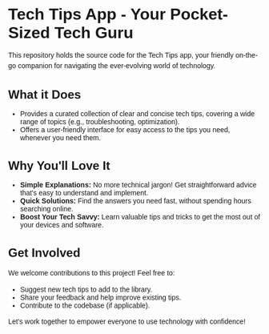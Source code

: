 <!DOCTYPE html>
<html lang="en">
<head>
  <meta charset="UTF-8">
  <meta name="viewport" content="width=device-width, initial-scale=1.0">
  <title>Tech Tips App - Your Pocket-Sized Tech Guru</title>
  <style>
    body {
      font-family: sans-serif;
      margin: 2rem;
    }
    h1 {
      font-size: 2rem;
      margin-bottom: 1rem;
    }
    h2 {
      font-size: 1.5rem;
      margin-bottom: 1rem;
    }
    p {
      line-height: 1.5;
    }
    ul {
      list-style: disc;
      padding-left: 1.5rem;
    }
  </style>
</head>
<body>
  <h1>Tech Tips App - Your Pocket-Sized Tech Guru</h1>
  <p>This repository holds the source code for the Tech Tips app, your friendly on-the-go companion for navigating the ever-evolving world of technology.</p>

  <h2>What it Does</h2>
  <ul>
    <li>Provides a curated collection of clear and concise tech tips, covering a wide range of topics (e.g., troubleshooting, optimization).</li>
    <li>Offers a user-friendly interface for easy access to the tips you need, whenever you need them.</li>
  </ul>

  <h2>Why You'll Love It</h2>
  <ul>
    <li><strong>Simple Explanations:</strong> No more technical jargon! Get straightforward advice that's easy to understand and implement.</li>
    <li><strong>Quick Solutions:</strong> Find the answers you need fast, without spending hours searching online.</li>
    <li><strong>Boost Your Tech Savvy:</strong> Learn valuable tips and tricks to get the most out of your devices and software.</li>
  </ul>

  <h2>Get Involved</h2>
  <p>We welcome contributions to this project! Feel free to:</p>
  <ul>
    <li>Suggest new tech tips to add to the library.</li>
    <li>Share your feedback and help improve existing tips.</li>
    <li>Contribute to the codebase (if applicable).</li>
  </ul>

  <p>Let's work together to empower everyone to use technology with confidence!</p>
</body>
</html>
